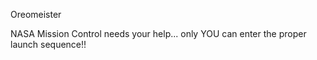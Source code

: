 Oreomeister

NASA Mission Control needs your help... only YOU can enter the proper launch sequence!!
